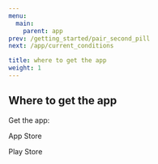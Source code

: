 ```yaml
---
menu:
  main:
    parent: app
prev: /getting_started/pair_second_pill
next: /app/current_conditions

title: where to get the app
weight: 1
---
```


## Where to get the app


Get the app:


App Store


Play Store

